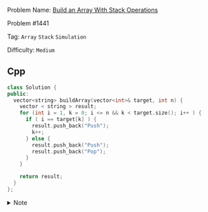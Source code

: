 Problem Name: [Build an Array With Stack Operations](https://leetcode.com/problems/build-an-array-with-stack-operations/description/)

Problem #1441

Tag: `Array` `Stack` `Simulation`

Difficulty: `Medium`

## Cpp

```cpp
class Solution {
public:
  vector<string> buildArray(vector<int>& target, int n) {
    vector < string > result;
    for (int i = 1, k = 0; i <= n && k < target.size(); i++ ) {
      if ( i == target[k] ) {
        result.push_back("Push");
        k++;
      } else {
        result.push_back("Push");
        result.push_back("Pop");
      }
    }

    return result;
  }
};
```

<details>
  <summary>Note</summary>
  <li>Traverse from <code>1</code> to <code>n</code></li>
  <li>If a number matches with <code>target</code> then insert <code>Push</code> to a <code>vector</code></li>
  <li>else insert both <code>Push</code> & <code>Pop</code></li>
</details>
